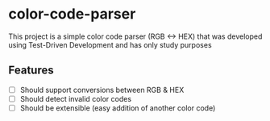 # color-code-parser

This project is a simple color code parser (RGB <-> HEX) that was developed using Test-Driven Development and has only study purposes

## Features

- [ ] Should support conversions between RGB & HEX
- [ ] Should detect invalid color codes
- [ ] Should be extensible (easy addition of another color code)
